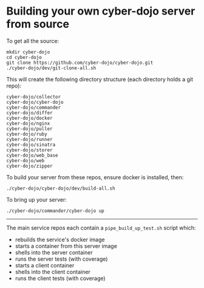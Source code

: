 
# Building your own cyber-dojo server from source

To get all the source:

```
mkdir cyber-dojo
cd cyber-dojo
git clone https://github.com/cyber-dojo/cyber-dojo.git
./cyber-dojo/dev/git-clone-all.sh
```

This will create the following directory structure (each directory holds a git repo):

```
cyber-dojo/collector
cyber-dojo/cyber-dojo
cyber-dojo/commander
cyber-dojo/differ
cyber-dojo/docker
cyber-dojo/nginx
cyber-dojo/puller
cyber-dojo/ruby
cyber-dojo/runner
cyber-dojo/sinatra
cyber-dojo/storer
cyber-dojo/web_base
cyber-dojo/web
cyber-dojo/zipper
```

To build your server from these repos, ensure docker is installed, then:

```
./cyber-dojo/cyber-dojo/dev/build-all.sh
```

To bring up your server:

```
./cyber-dojo/commander/cyber-dojo up
```

- - - -

The main service repos each contain a `pipe_build_up_test.sh` script which:
- rebuilds the service's docker image
- starts a container from this server image
- shells into the server container
- runs the server tests (with coverage)
- starts a client container
- shells into the client container
- runs the client tests (with coverage)

